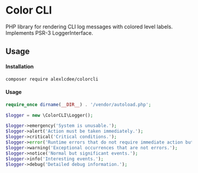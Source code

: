 # Color CLI

PHP library for rendering CLI log messages with colored level labels. 
Implements PSR-3 LoggerInterface.

## Usage
#### Installation
```
composer require alexlcdee/colorcli
```
#### Usage
```php
require_once dirname(__DIR__) . '/vendor/autoload.php';

$logger = new \ColorCLI\Logger();

$logger->emergency('System is unusable.');
$logger->alert('Action must be taken immediately.');
$logger->critical('Critical conditions.');
$logger->error('Runtime errors that do not require immediate action but should typically');
$logger->warning('Exceptional occurrences that are not errors.');
$logger->notice('Normal but significant events.');
$logger->info('Interesting events.');
$logger->debug('Detailed debug information.');

```